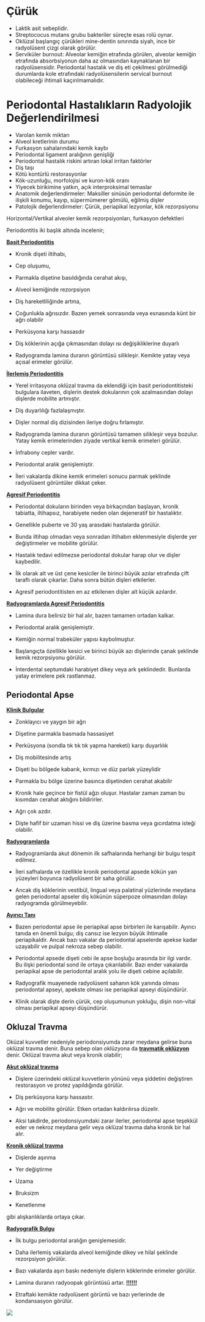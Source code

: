 # Çürük

- Laktik asit sebeplidir.
- Streptococus mutans grubu bakteriler süreçte esas rolü oynar.
- Oklüzal başlangıç çürükleri mine-dentin sınırında siyah, ince bir radyolüsent çizgi olarak görülür.
- Serviküler burnout: Alveolar kemiğin etrafında görülen, alveolar kemiğin etrafında absorbsiyonun daha az olmasından kaynaklanan bir radyolüsensidir. Periodontal hastalık ve diş eti çekilmesi görülmediği durumlarda kole etrafındaki radyolüsensilerin servical burnout olabileceği ihtimali kaçırılmamalıdır.

# Periodontal Hastalıkların Radyolojik Değerlendirilmesi

- Varolan kemik miktarı
- Alveol kretlerinin durumu
- Furkasyon sahalarındaki kemik kaybı
- Periodontal ligament aralığının genişliği
- Periodontal hastalık riskini artıran lokal irritan faktörler
- Diş taşı
- Kötü kontürlü restorasyonlar
- Kök-uzunluğu, morfolojisi ve kuron-kök oranı
- Yiyecek birikimine yatkın, açık interproksimal temaslar
- Anatomik değerlendirmeler: Maksiller sinüsün periodontal deformite ile ilişkili konumu, kayıp, süpermümerer gömülü, eğilmiş dişler
- Patolojik değerlendirmeler: Çürük, periapikal lezyonlar, kök rezorpsiyonu

Horizontal/Vertikal alveoler kemik rezorpsiyonları, furkasyon defektleri

Periodontitis iki başlık altında incelenir;

**<u>Basit Periodontitis</u>**

- Kronik dişeti iltihabı,

- Cep oluşumu,

- Parmakla dişetine basıldığında cerahat akışı,

- Alveol kemiğinde rezorpsiyon

- Diş hareketliliğinde artma,

- Çoğunlukla ağrısızdır. Bazen yemek sonrasında veya esnasında künt bir ağrı olabilir

- Perküsyona karşı hassasdır

- Diş köklerinin açığa çıkmasından dolayı ısı değişikliklerine duyarlı

- Radyogramda lamina duranın görüntüsü silikleşir. Kemikte yatay veya açısal erimeler görülür.

**<u>İlerlemiş Periodontitis</u>**

- Yerel irritasyona oklüzal travma da eklendiği için basit periodontitisteki bulgulara ilaveten, dişlerin destek dokularının çok azalmasından dolayı dişlerde mobilite artmıştır.

- Diş duyarlılığı fazlalaşmıştır.

- Dişler normal diş dizisinden ileriye doğru fırlamıştır.

- Radyogramda lamina duranın görüntüsü tamamen silikleşir veya bozulur. Yatay kemik erimelerinden ziyade vertikal kemik erimeleri görülür.

- İnfrabony cepler vardır.

- Periodontal aralık genişlemiştir.

- İleri vakalarda dikine kemik erimeleri sonucu parmak şeklinde radyolüsent görüntüler dikkat çeker.

**<u>Agresif Periodontitis</u>**

- Periodontal dokuların birinden veya birkaçından başlayan, kronik tabiatta, iltihapsız, harabiyete neden olan dejeneratif bir hastalıktır.

- Genellikle puberte ve 30 yaş arasıdaki hastalarda görülür.

- Bunda iltihap olmadan veya sonradan iltihabın eklenmesiyle dişlerde yer değiştirmeler ve mobilite görülür.

- Hastalık tedavi edilmezse periodontal dokular harap olur ve dişler kaybedilir.

- İlk olarak alt ve üst çene kesiciler ile birinci büyük azılar etrafında çift taraflı olarak çıkarlar. Daha sonra bütün dişleri etkilerler. 

- Agresif periodontitisten en az etkilenen dişler alt küçük azılardır.

**<u>Radyogramlarda Agresif Periodontitis</u>**

- Lamina dura belirsiz bir hal alır, bazen tamamen ortadan kalkar.

- Periodontal aralık genişlemiştir.

- Kemiğin normal trabeküler yapısı kaybolmuştur.

- Başlangıçta özellikle kesici ve birinci büyük azı dişlerinde çanak şeklinde kemik rezorpsiyonu görülür.

- İnterdental septumdaki harabiyet dikey veya ark şeklindedir. Bunlarda yatay erimelere pek rastlanmaz.

## Periodontal Apse

**<u>Klinik Bulgular</u>**

- Zonklayıcı ve yaygın bir ağrı

- Dişetine parmakla basmada hassasiyet 

- Perküsyona (sondla tık tık tık yapma hareketi) karşı duyarlılık 

- Diş mobilitesinde artış

- Dişeti bu bölgede kabarık, kırmızı ve düz parlak yüzeylidir

- Parmakla bu bölge üzerine basınca dişetinden cerahat akabilir

- Kronik hale geçince bir fistül ağzı oluşur. Hastalar zaman zaman bu kısımdan cerahat aktığını bildirirler.

- Ağrı çok azdır.

- Dişte hafif bir uzaman hissi ve diş üzerine basma veya gıcırdatma isteği olabilir.

**<u>Radyogramlarda</u>**

- Radyogramlarda akut dönemin ilk safhalarında herhangi bir bulgu tespit edilmez.

- İleri safhalarda ve özellikle kronik periodontal apsede kökün yan yüzeyleri boyunca radyolüsent bir saha görülür.

- Ancak diş köklerinin vestibül, lingual veya palatinal yüzlerinde meydana gelen periodontal apseler diş kökünün süperpoze olmasından dolayı radyogramda görülmeyebilir.

**<u>Ayırıcı Tanı</u>**

- Bazen periodontal apse ile periapikal apse birbirleri ile karışabilir. Ayırıcı tanıda en önemli bulgu; diş cansız ise lezyon büyük ihtimalle periapikaldir. Ancak bazı vakalar da periodontal apselerde apekse kadar uzayabilir ve pulpal nekroza sebep olabilir.

- Periodontal apsede dişeti cebi ile apse boşluğu arasında bir ilgi vardır. Bu ilişki periodontal sond ile ortaya çıkarılabilir. Bazı ender vakalarda periapikal apse de periodontal aralık yolu ile dişeti cebine açılabilir.

- Radyografik muayenede radyolüsent sahanın kök yanında olması periodontal apseyi, apekste olması ise periapikal apseyi düşündürür.

- Klinik olarak dişte derin çürük, cep oluşumunun yokluğu, dişin non-vital olması periapikal apseyi düşündürür.

## Okluzal Travma

Oküzal kuvvetler nedeniyle periodonsiyumda zarar meydana gelirse buna oklüzal travma denir. Buna sebep olan oklüzyona da **<u>travmatik oklüzyon</u>** denir. Oklüzal travma akut veya kronik olabilir;

**<u>Akut oklüzal travma</u>**

- Dişlere üzerindeki oklüzal kuvvetlerin yönünü veya şiddetini değiştiren restorasyon ve protez yapıldığında görülür.

- Diş perküsyona karşı hassastır.

- Ağrı ve mobilite görülür. Etken ortadan kaldırılırsa düzelir.

- Aksi takdirde, periodonsiyumdaki zarar ilerler, periodontal apse teşekkül eder ve nekroz meydana gelir veya oklüzal travma daha kronik bir hal alır.

**<u>Kronik oklüzal travma</u>**

- Dişlerde aşınma

- Yer değiştirme

- Uzama

- Bruksizm

- Kenetlenme

gibi alışkanlıklarda ortaya çıkar.

**<u>Radyografik Bulgu</u>**

- İlk bulgu periodontal aralığın genişlemesidir.

- Daha ilerlemiş vakalarda alveol kemiğinde dikey ve hilal şeklinde rezorpsiyon görülür.

- Bazı vakalarda aşırı baskı nedeniyle dişlerin köklerinde erimeler görülür.

- Lamina duranın radyoopak görüntüsü artar.  **<u>!!!!!!</u>**

- Etraftaki kemikte radyolüsent görüntü ve bazı yerlerinde de kondansasyon görülür.

![](/home/bt/.config/marktext/images/2021-11-23-01-57-33-image.png)
